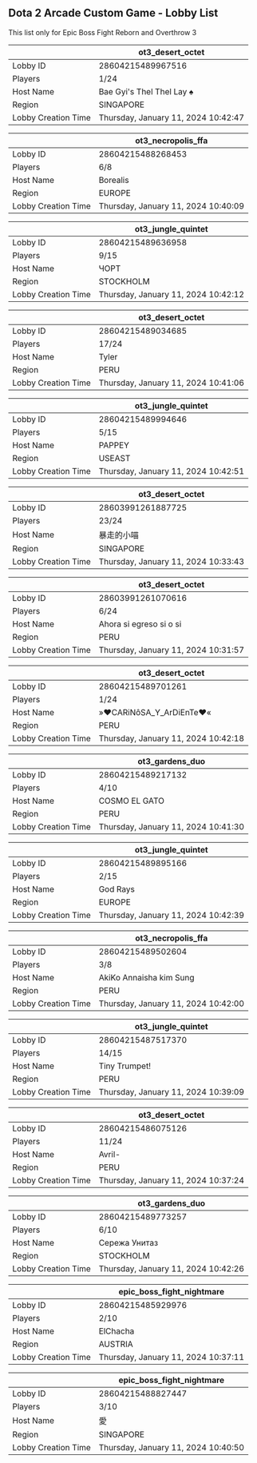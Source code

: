 ## Dota 2 Arcade Custom Game - Lobby List

This list only for Epic Boss Fight Reborn and Overthrow 3

|  | ot3_desert_octet |
| ------ | ------ |
| Lobby ID | 28604215489967516 |
| Players | 1/24 |
| Host Name | Bae Gyi's Thel Thel Lay ♠ |
| Region | SINGAPORE |
| Lobby Creation Time | Thursday, January 11, 2024 10:42:47 |


|  | ot3_necropolis_ffa |
| ------ | ------ |
| Lobby ID | 28604215488268453 |
| Players | 6/8 |
| Host Name | Borealis |
| Region | EUROPE |
| Lobby Creation Time | Thursday, January 11, 2024 10:40:09 |


|  | ot3_jungle_quintet |
| ------ | ------ |
| Lobby ID | 28604215489636958 |
| Players | 9/15 |
| Host Name | ЧОРТ |
| Region | STOCKHOLM |
| Lobby Creation Time | Thursday, January 11, 2024 10:42:12 |


|  | ot3_desert_octet |
| ------ | ------ |
| Lobby ID | 28604215489034685 |
| Players | 17/24 |
| Host Name | Tyler |
| Region | PERU |
| Lobby Creation Time | Thursday, January 11, 2024 10:41:06 |


|  | ot3_jungle_quintet |
| ------ | ------ |
| Lobby ID | 28604215489994646 |
| Players | 5/15 |
| Host Name | PAPPEY |
| Region | USEAST |
| Lobby Creation Time | Thursday, January 11, 2024 10:42:51 |


|  | ot3_desert_octet |
| ------ | ------ |
| Lobby ID | 28603991261887725 |
| Players | 23/24 |
| Host Name | 暴走的小喵 |
| Region | SINGAPORE |
| Lobby Creation Time | Thursday, January 11, 2024 10:33:43 |


|  | ot3_desert_octet |
| ------ | ------ |
| Lobby ID | 28603991261070616 |
| Players | 6/24 |
| Host Name | Ahora si egreso si o si |
| Region | PERU |
| Lobby Creation Time | Thursday, January 11, 2024 10:31:57 |


|  | ot3_desert_octet |
| ------ | ------ |
| Lobby ID | 28604215489701261 |
| Players | 1/24 |
| Host Name | »♥CARiNôSA_Y_ArDiEnTe♥« |
| Region | PERU |
| Lobby Creation Time | Thursday, January 11, 2024 10:42:18 |


|  | ot3_gardens_duo |
| ------ | ------ |
| Lobby ID | 28604215489217132 |
| Players | 4/10 |
| Host Name | COSMO EL GATO |
| Region | PERU |
| Lobby Creation Time | Thursday, January 11, 2024 10:41:30 |


|  | ot3_jungle_quintet |
| ------ | ------ |
| Lobby ID | 28604215489895166 |
| Players | 2/15 |
| Host Name | God Rays |
| Region | EUROPE |
| Lobby Creation Time | Thursday, January 11, 2024 10:42:39 |


|  | ot3_necropolis_ffa |
| ------ | ------ |
| Lobby ID | 28604215489502604 |
| Players | 3/8 |
| Host Name | AkiKo Annaisha kim Sung |
| Region | PERU |
| Lobby Creation Time | Thursday, January 11, 2024 10:42:00 |


|  | ot3_jungle_quintet |
| ------ | ------ |
| Lobby ID | 28604215487517370 |
| Players | 14/15 |
| Host Name | Tiny Trumpet! |
| Region | PERU |
| Lobby Creation Time | Thursday, January 11, 2024 10:39:09 |


|  | ot3_desert_octet |
| ------ | ------ |
| Lobby ID | 28604215486075126 |
| Players | 11/24 |
| Host Name | Avril- |
| Region | PERU |
| Lobby Creation Time | Thursday, January 11, 2024 10:37:24 |


|  | ot3_gardens_duo |
| ------ | ------ |
| Lobby ID | 28604215489773257 |
| Players | 6/10 |
| Host Name | Сережа Унитаз |
| Region | STOCKHOLM |
| Lobby Creation Time | Thursday, January 11, 2024 10:42:26 |


|  | epic_boss_fight_nightmare |
| ------ | ------ |
| Lobby ID | 28604215485929976 |
| Players | 2/10 |
| Host Name | ElChacha |
| Region | AUSTRIA |
| Lobby Creation Time | Thursday, January 11, 2024 10:37:11 |


|  | epic_boss_fight_nightmare |
| ------ | ------ |
| Lobby ID | 28604215488827447 |
| Players | 3/10 |
| Host Name | 愛 |
| Region | SINGAPORE |
| Lobby Creation Time | Thursday, January 11, 2024 10:40:50 |


